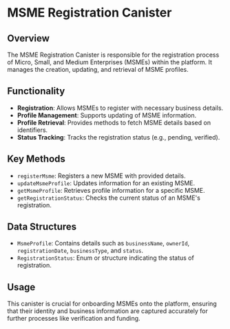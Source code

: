 # MSME Registration Canister

## Overview
The MSME Registration Canister is responsible for the registration process of Micro, Small, and Medium Enterprises (MSMEs) within the platform. It manages the creation, updating, and retrieval of MSME profiles.

## Functionality
- **Registration**: Allows MSMEs to register with necessary business details.
- **Profile Management**: Supports updating of MSME information.
- **Profile Retrieval**: Provides methods to fetch MSME details based on identifiers.
- **Status Tracking**: Tracks the registration status (e.g., pending, verified).

## Key Methods
- `registerMsme`: Registers a new MSME with provided details.
- `updateMsmeProfile`: Updates information for an existing MSME.
- `getMsmeProfile`: Retrieves profile information for a specific MSME.
- `getRegistrationStatus`: Checks the current status of an MSME's registration.

## Data Structures
- `MsmeProfile`: Contains details such as `businessName`, `ownerId`, `registrationDate`, `businessType`, and `status`.
- `RegistrationStatus`: Enum or structure indicating the status of registration.

## Usage
This canister is crucial for onboarding MSMEs onto the platform, ensuring that their identity and business information are captured accurately for further processes like verification and funding.
